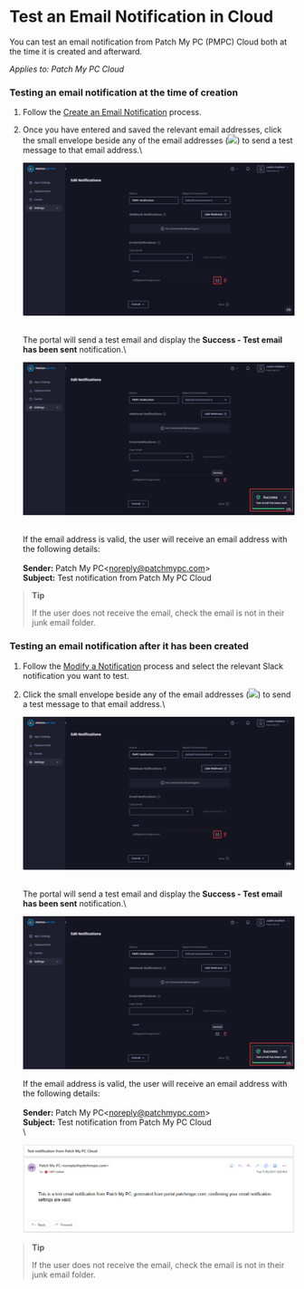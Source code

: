 # Test an Email Notification in Cloud

You can test an email notification from Patch My PC (PMPC) Cloud both at the time it is created and afterward.

_Applies to: Patch My PC Cloud_

### Testing an email notification at the time of creation

1. Follow the [Create an Email Notification](../create-a-cloud-email-notification.md) process.
2.  Once you have entered and saved the relevant email addresses, click the small envelope beside any of the email addresses (![](/_images/image-(1900).png>)) to send a test message to that email address.\


    ![Clicking the small envelope beside any of the email addresses to send them a test message](/_images/image-(1922).png "Clicking the small envelope beside any of the email addresses to send them a test message")

    \
    The portal will send a test email and display the <strong>Success - Test email has been sent</strong> notification.\


    ![&#x22;Success - Test email has been sent&#x22; notification](/_images/image-(1923).png "&#x22;Success - Test email has been sent&#x22; notification")

    \
    If the email address is valid, the user will receive an email address with the following details:\
    \
    <strong>Sender:</strong> Patch My PC\<noreply@patchmypc.com>\
    <strong>Subject:</strong> Test notification from Patch My PC Cloud

<blockquote class="wp-block-quote">
<p><strong>Tip</strong></p>
<p>If the user does not receive the email, check the email is not in their junk email folder.</p>
</blockquote>

### Testing an email notification after it has been created

1. Follow the [Modify a Notification](../modify-a-cloud-notification.md) process and select the relevant Slack notification you want to test.
2.  Click the small envelope beside any of the email addresses (![](/_images/image-(1900).png>)) to send a test message to that email address.\


    ![Clicking the small envelope beside any of the email addresses to send them a test message](/_images/image-(1922).png "Clicking the small envelope beside any of the email addresses to send them a test message")

    \
    The portal will send a test email and display the <strong>Success - Test email has been sent</strong> notification.\


    ![&#x22;Success - Test email has been sent&#x22; notification](/_images/image-(1923).png "&#x22;Success - Test email has been sent&#x22; notification")



    If the email address is valid, the user will receive an email address with the following details:\
    \
    <strong>Sender:</strong> Patch My PC\<noreply@patchmypc.com>\
    <strong>Subject:</strong> Test notification from Patch My PC Cloud\
    \


    ![Test email showing email notifications are working](/_images/image-(1893).png "Test email showing email notifications are working")

<blockquote class="wp-block-quote">
<p><strong>Tip</strong></p>
<p>If the user does not receive the email, check the email is not in their junk email folder.</p>
</blockquote>